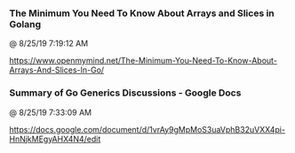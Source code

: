 ﻿

### The Minimum You Need To Know About Arrays and Slices in Golang
@ 8/25/19 7:19:12 AM

https://www.openmymind.net/The-Minimum-You-Need-To-Know-About-Arrays-And-Slices-In-Go/



### Summary of Go Generics Discussions - Google Docs
@ 8/25/19 7:33:09 AM

https://docs.google.com/document/d/1vrAy9gMpMoS3uaVphB32uVXX4pi-HnNjkMEgyAHX4N4/edit

